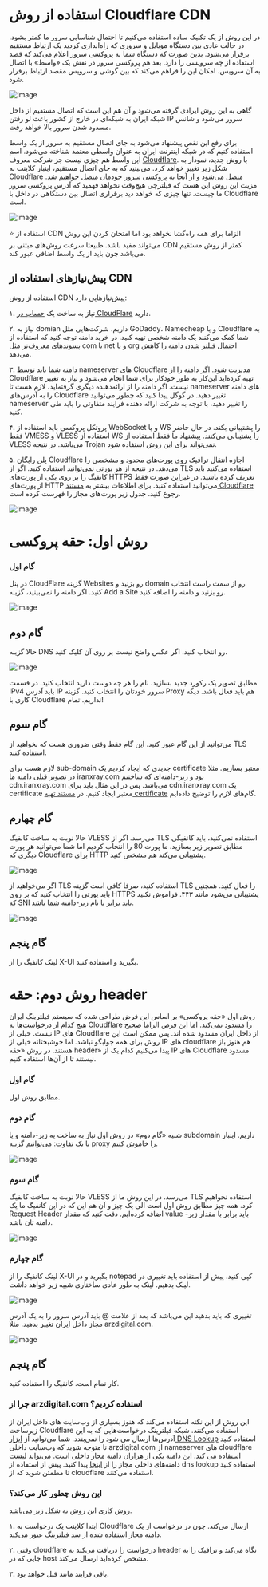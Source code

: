 # استفاده از روش Cloudflare CDN

در این روش از یک تکنیک ساده استفاده می‌کنیم تا احتمال شناسایی سرور ما کمتر بشود. در حالت عادی بین دستگاه موبایل و سروری که راه‌اندازی کردید یک ارتباط مستقیم برقرار می‌شود. بدین صورت که دستگاه شما به پروکسی سرور اعلام می‌کند که قصد استفاده از چه سرویسی را دارد. بعد هم پروکسی سرور در نقش یک «واسط» با اتصال به آن سرویس، امکان این را فراهم می‌کند که بین گوشی و سرویس مقصد ارتباط برقرار شود. 

![image](https://user-images.githubusercontent.com/118040490/212413099-0d01cfb5-83cf-4873-b72d-28ed58e199ae.png)


گاهی به این روش ایرادی گرفته می‌شود و آن هم این است که اتصال مستقیم از داخل شبکه ایران به شبکه‌ای در خارج از کشور باعث لو رفتن IP سرور می‌شود و شانس مسدود شدن سرور بالا خواهد رفت.

برای رفع این نقص پیشنهاد می‌شود به جای اتصال مستقیم به سرور از یک واسط استفاده کنیم که در شبکه اینترنت ایران به عنوان واسطی معتمد شناخته می‌شود. اسم این واسط هم چیزی نیست جز شرکت معروف [Cloudflare](). با روش جدید، نمودار به شکل زیر تغییر خواهد کرد. می‌بینید که به جای اتصال مستقیم، اینبار کلاینت به Cloudflare متصل می‌شود و از آنجا به پروکسی سرور خودمان متصل خواهیم شد. مزیت این روش این هست که فیلترچی هیچ‌وقت نخواهد فهمید که آدرس پروکسی سرور ما چیست. تنها چیزی که خواهد دید برقراری اتصال بین دستگاهی در داخل با Cloudflare است.  

![image](https://user-images.githubusercontent.com/118040490/212414604-056e701c-936e-4db9-92e2-275e6ab3e845.png)

:star:
استفاده از CDN الزاما برای همه راه‌گشا نخواهد بود اما امتحان کردن این روش می‌تواند مفید باشد. طبیعتا سرعت روش‌های مبتنی بر CDN کمتر از روش مستقیم می‌باشد چون باید از یک واسط اضافی عبور کند.

## پیش‌نیاز‌های استفاده از CDN

استفاده از روش CDN پیش‌نیاز‌هایی دارد:

۱. نیاز به ساخت یک [حساب در CloudFlare](https://dash.cloudflare.com/sign-up) دارید.  

۲. نیاز به domian داریم. شرکت‌هایی مثل GoDaddy، Namecheap و یا Cloudflare به شما کمک می‌کنند یک دامنه شخصی تهیه کنید. در خرید دامنه توجه کنید که استفاده از پسوند‌های معروف‌تر مثل com یا net و یا org احتمال فیلتر شدن دامنه را کاهش می‌دهد.

۳. دامنه شما باید توسط nameserver های Cloudflare مدیریت شود. اگر دامنه را از Cloudflare تهیه کرده‌اید این‌کار به طور خود‌کار برای شما انجام می‌شود و نیاز به تغییر نیست. اگر دامنه را از ارائه‌دهنده‌ دیگری گرفته‌اید، لازم هست تا nameserver های دامنه را به آدرس‌‌های Cloudflare تغییر دهید. در گوگل پیدا کنید که چطور می‌توانید nameserver را تغییر دهید، با توجه به شرکت ارائه دهنده فرایند متفاوتی را باید طی کنید.  

۴. پروتکل پروکسی باید استفاده از WebSocket و یا WS را پشتیبانی بکند. در حال حاضر فقط VMESS و VLESS استفاده از WS را پشتیبانی می‌کنند. پیشنهاد ما فقط استفاده از VLESS می‌باشد. در نتیجه Trojan نمی‌تواند برای این روش استفاده شود.

۵. پلن رایگان Cloudflare اجازه انتقال ترافیک روی پورت‌های محدود و مشخصی را می‌دهد. در نتیجه از هر پورتی نمی‌توانید استفاده کنید. اگر از TLS استفاده می‌کنید باید کانفیگ را بر روی یکی از پورت‌های HTTPS تعریف کرده باشید. در غیر‌این‌ صورت فقط از پورت‌های HTTP می‌توانید استفاده کنید. برای اطلاعات بیشتر به [مستند Cloudflare](https://developers.cloudflare.com/fundamentals/get-started/reference/network-ports/) رجوع کنید. جدول زیر پورت‌های مجاز را فهرست کرده است.

![image](https://user-images.githubusercontent.com/118040490/212417661-6c82e3fe-889b-47ef-9f46-aa6b08ac9849.png)

# روش اول: حقه پروکسی

### گام اول

در پنل CloudFlare گزینه Websites رو بزنید و domain رو از سمت راست انتخاب کنید. اگر دامنه را نمی‌بینید، گزینه Add a Site رو بزنید و دامنه را اضافه کنید.

![image](https://user-images.githubusercontent.com/118040490/212424353-8777399d-2fa4-44a4-8229-5fb53ec6b86f.png)

## گام دوم

حالا گزینه DNS رو انتخاب کنید. اگر عکس واضح نیست بر روی آن کلیک کنید.

![image](https://user-images.githubusercontent.com/118040490/212427170-8dbc1fa0-9c09-473a-979b-5b50bec93a3a.png)

مطابق تصویر یک رکورد جدید بسازید. نام را هر چه دوست دارید انتخاب کنید. در قسمت IPv4 باید آدرس IP سرور خودتان را انتخاب کنید. گزینه Proxy هم باید فعال باشد. دیگه کاری با Cloudflare نداریم. تمام!

## گام سوم

می‌توانید از این گام عبور کنید. این گام فقط وقتی ضروری هست که بخواهید از TLS استفاده کنید.

لازم هست برای sub-domain جدیدی که ایجاد کردیم یک certificate معتبر بسازیم. مثلا در تصویر قبلی دامنه ما iranxray.com بود و زیر-دامنه‌ای که ساختیم cdn.iranxray.com می‌باشد. پس در این مثال باید برای cdn.iranxray.com یک certificate معتبر ایجاد کنیم. در [مستند تهیه certificate](https://github.com/iranxray/hope/blob/main/create-tls-certificate.md) گام‌های لازم را توضیح داده‌ایم.

## گام چهارم

حالا نوبت به ساخت کانفیگ VLESS می‌رسد. اگر از TLS استفاده ‌نمی‌کنید، باید کانفیگی مطابق تصویر زیر بسازید. ما پورت 80 را انتخاب کردیم اما شما می‌توانید هر پورت دیگری که Cloudflare برای HTTP پشتیبانی می‌کند هم مشخص کنید.

![image](https://user-images.githubusercontent.com/118040490/212433298-3afb4222-1fb0-44a0-8573-c4edd74eac55.png)

اگر می‌خواهید از TLS استفاده کنید، صرفا کافی است گزینه TLS را فعال کنید. همچنین باید پورتی را انتخاب کنید که بر روی HTTPS‌ پشتیبانی می‌شود مانند ۴۴۳. فراموش نکنید که SNI باید برابر با نام زیر-دامنه شما باشد.

![image](https://user-images.githubusercontent.com/118040490/212433881-7a986874-c0dc-43f8-8136-9fa216de4c66.png)

## گام پنجم

لینک کانفیگ را از X-UI بگیرید و استفاده کنید.


# روش دوم: حقه header

روش اول «حقه پروکسی» بر اساس این فرض طراحی شده که سیستم فیلترینگ ایران هیچ ‌کدام از درخواست‌ها به Cloudflare را مسدود نمی‌کند. اما این فرض الزاما صحیح نیست. خیلی از IP های Cloudflare از داخل ایران مسدود شده اند. پس ممکن است این روش برای همه جوابگو نباشد. اما خوشبختانه خیلی‌ از IP های cloudflare هم هنوز باز هستند. در روش «حقه header» پیدا می‌کنیم کدام یک از IP های Cloudflare مسدود نیستند تا از آن‌ها استفاده کنیم.

### گام اول

مطابق روش اول.

### گام دوم

شبیه «گام دوم» در روش اول نیاز به ساخت یه زیر-دامنه و یا subdomain داریم. اینبار با یک تفاوت: می‌توانیم گزینه proxy را خاموش کنیم.

![image](https://user-images.githubusercontent.com/118040490/212435035-8a4dfbf5-1f9a-493d-89c3-fc80990bd658.png)


### گام سوم

حالا نوبت به ساخت کانفیگ VLESS می‌رسد. در این روش ما از TLS استفاده نخواهیم کرد. همه چیز مطابق روش اول است الی یک چیز و آن هم این که در این کانفیگ ما یک Request Header اضافه کرده‌ایم. دقت کنید که مقدار value باید برابر با مقدار زیر-دامنه تان باشد.

![image](https://user-images.githubusercontent.com/118040490/212435349-547aff4d-e549-4753-b4c3-618293c3ca09.png)

### گام چهارم

لینک کانفیگ را از X-UI بگیرید و در notepad کپی کنید. پیش از استفاده باید تغییری در لینک بدهیم. لینک به طور عادی ساختاری شبیه زیر خواهد داشت.

![image](https://user-images.githubusercontent.com/118040490/212435795-55561436-1f86-4eb8-aae2-8bc4c1944649.png)

تغییری که باید بدهید این می‌باشد که بعد از علامت @ باید آدرس سرور را به یک آدرس مجاز داخل ایران تغییر بدهید. مثلا arzdigital.com. 

![image](https://user-images.githubusercontent.com/118040490/212435972-716c829a-c4fc-48b4-ac90-06e5d79734b0.png)

## گام پنجم

کار تمام است. کانفیگ را استفاده کنید.


### چرا از arzdigital.com‌ استفاده کردیم؟

این روش از این نکته استفاده می‌کند که هنوز بسیاری از وب‌سایت های داخل ایران از زیرساخت Cloudflare استفاده می‌کنند. شبکه فیلترینگ درخواست‌هایی که به این آدرس‌ها ارسال می شود را نمی‌بندد. شما می‌توانید از [ابزار DNS Lookup](https://dns-lookup.com) استفاده کنید تا متوجه شوید که وب‌سایت داخلی arzdigital.com از nameserver های cloudflare استفاده می کند. این دامنه یکی از هزاران دامنه مجاز داخلی است. می‌تواند لیست دامنه‌های داخلی مجاز را از [اینجا](https://trends.builtwith.com/cdn/Cloudflare/Iran) پیدا کنید. پیش از استفاده از dns lookup استفاده کنید تا مطمئن شوید که از cloudflare استفاده می‌کنند. 

### این روش چطور کار می‌کند؟

روش کاری این روش به شکل زیر می‌باشد.

۱. ابتدا کلاینت یک درخواست به Cloudflare ارسال می‌کند. چون در درخواست از یک دامنه مجاز استفاده شده از سد فیلترینگ عبور می‌کند.

۲. وقتی cloudflare درخواست را دریافت می‌کند به header نگاه می‌کند و ترافیک را به جایی که در host مشخص کرده‌اید ارسال می‌کند.

۳. باقی فرایند مانند قبل خواهد بود.
